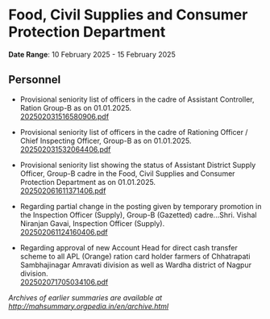 # Food, Civil Supplies and Consumer Protection Department

**Date Range**: 10 February 2025 - 15 February 2025


## Personnel
- Provisional seniority list of officers in the cadre of Assistant Controller, Ration Group-B  as on 01.01.2025.\
  [202502031516580906.pdf](https://gr.maharashtra.gov.in/Site/Upload/Government%20Resolutions/English/202502031516580906.pdf)

- Provisional seniority list of officers in the cadre of Rationing Officer / Chief Inspecting Officer, Group-B  as on 01.01.2025.\
  [202502031532064406.pdf](https://gr.maharashtra.gov.in/Site/Upload/Government%20Resolutions/English/202502031532064406.pdf)

- Provisional seniority list showing the status of Assistant District Supply Officer, Group-B cadre in the Food, Civil Supplies and Consumer Protection Department as on 01.01.2025.\
  [202502061611371406.pdf](https://gr.maharashtra.gov.in/Site/Upload/Government%20Resolutions/English/202502061611371406....pdf)

- Regarding partial change in the posting given by temporary promotion in the Inspection Officer (Supply), Group-B (Gazetted) cadre...Shri. Vishal Niranjan Gavai, Inspection Officer (Supply).\
  [202502061124160406.pdf](https://gr.maharashtra.gov.in/Site/Upload/Government%20Resolutions/English/202502061124160406.pdf)

- Regarding approval of  new Account Head for direct cash transfer scheme  to all   APL (Orange) ration card holder  farmers of Chhatrapati Sambhajinagar  Amravati division as well as Wardha district of Nagpur division.\
  [202502071705034106.pdf](https://gr.maharashtra.gov.in/Site/Upload/Government%20Resolutions/English/202502071705034106.pdf)


*Archives of earlier summaries are available at http://mahsummary.orgpedia.in/en/archive.html*